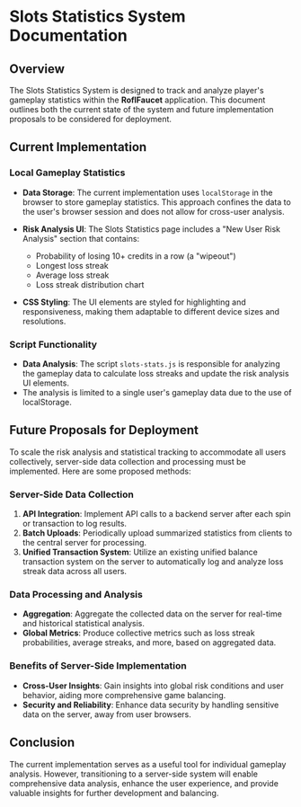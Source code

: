 # Slots Statistics System Documentation

## Overview

The Slots Statistics System is designed to track and analyze player's gameplay statistics within the **RoflFaucet** application. This document outlines both the current state of the system and future implementation proposals to be considered for deployment.

## Current Implementation

### Local Gameplay Statistics

- **Data Storage**: The current implementation uses `localStorage` in the browser to store gameplay statistics. This approach confines the data to the user's browser session and does not allow for cross-user analysis.
  
- **Risk Analysis UI**: The Slots Statistics page includes a "New User Risk Analysis" section that contains:
  - Probability of losing 10+ credits in a row (a "wipeout")
  - Longest loss streak
  - Average loss streak
  - Loss streak distribution chart

- **CSS Styling**: The UI elements are styled for highlighting and responsiveness, making them adaptable to different device sizes and resolutions.

### Script Functionality

- **Data Analysis**: The script `slots-stats.js` is responsible for analyzing the gameplay data to calculate loss streaks and update the risk analysis UI elements.
- The analysis is limited to a single user's gameplay data due to the use of localStorage.

## Future Proposals for Deployment

To scale the risk analysis and statistical tracking to accommodate all users collectively, server-side data collection and processing must be implemented. Here are some proposed methods:

### Server-Side Data Collection

1. **API Integration**: Implement API calls to a backend server after each spin or transaction to log results.
2. **Batch Uploads**: Periodically upload summarized statistics from clients to the central server for processing.
3. **Unified Transaction System**: Utilize an existing unified balance transaction system on the server to automatically log and analyze loss streak data across all users.

### Data Processing and Analysis

- **Aggregation**: Aggregate the collected data on the server for real-time and historical statistical analysis.
- **Global Metrics**: Produce collective metrics such as loss streak probabilities, average streaks, and more, based on aggregated data.

### Benefits of Server-Side Implementation

- **Cross-User Insights**: Gain insights into global risk conditions and user behavior, aiding more comprehensive game balancing.
- **Security and Reliability**: Enhance data security by handling sensitive data on the server, away from user browsers.

## Conclusion

The current implementation serves as a useful tool for individual gameplay analysis. However, transitioning to a server-side system will enable comprehensive data analysis, enhance the user experience, and provide valuable insights for further development and balancing.
